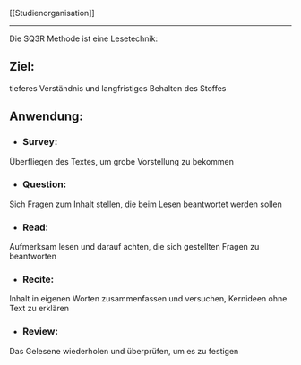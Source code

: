 [[Studienorganisation]]

---


Die SQ3R Methode ist eine Lesetechnik:

## Ziel: 
tieferes Verständnis und langfristiges Behalten des Stoffes

##  Anwendung:
- ### Survey:
Überfliegen des Textes, um grobe Vorstellung zu bekommen

- ### Question:
Sich Fragen zum Inhalt stellen, die beim Lesen beantwortet werden sollen

- ### Read:
Aufmerksam lesen und darauf achten, die sich gestellten Fragen zu beantworten

- ### Recite:
Inhalt in eigenen Worten zusammenfassen und versuchen, Kernideen ohne Text zu erklären

- ### Review:
Das Gelesene wiederholen und überprüfen, um es zu festigen
